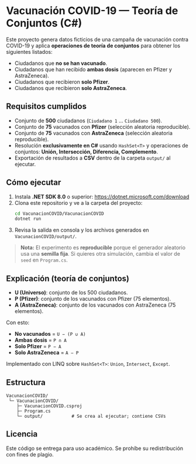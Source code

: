 
# Vacunación COVID-19 — Teoría de Conjuntos (C#)

Este proyecto genera datos ficticios de una campaña de vacunación contra COVID-19 y aplica **operaciones de teoría de conjuntos** para obtener los siguientes listados:

- Ciudadanos que **no se han vacunado**.
- Ciudadanos que han recibido **ambas dosis** (aparecen en Pfizer y AstraZeneca).
- Ciudadanos que recibieron **solo Pfizer**.
- Ciudadanos que recibieron **solo AstraZeneca**.

## Requisitos cumplidos
- Conjunto de **500** ciudadanos (`Ciudadano 1` ... `Ciudadano 500`).
- Conjunto de **75** vacunados con **Pfizer** (selección aleatoria reproducible).
- Conjunto de **75** vacunados con **AstraZeneca** (selección aleatoria reproducible).
- Resolución **exclusivamente en C#** usando `HashSet<T>` y operaciones de conjuntos: **Unión, Intersección, Diferencia, Complemento**.
- Exportación de resultados a **CSV** dentro de la carpeta `output/` al ejecutar.

## Cómo ejecutar

1. Instala **.NET SDK 8.0** o superior: <https://dotnet.microsoft.com/download>
2. Clona este repositorio y ve a la carpeta del proyecto:
   ```bash
   cd VacunacionCOVID/VacunacionCOVID
   dotnet run
   ```
3. Revisa la salida en consola y los archivos generados en `VacunacionCOVID/output/`.

> **Nota:** El experimento es **reproducible** porque el generador aleatorio usa una **semilla fija**. Si quieres otra simulación, cambia el valor de `seed` en `Program.cs`.

## Explicación (teoría de conjuntos)

- **U (Universo)**: conjunto de los 500 ciudadanos.
- **P (Pfizer)**: conjunto de los vacunados con Pfizer (75 elementos).
- **A (AstraZeneca)**: conjunto de los vacunados con AstraZeneca (75 elementos).

Con esto:
- **No vacunados** = `U − (P ∪ A)`
- **Ambas dosis** = `P ∩ A`
- **Solo Pfizer** = `P − A`
- **Solo AstraZeneca** = `A − P`

Implementado con LINQ sobre `HashSet<T>`: `Union`, `Intersect`, `Except`.

## Estructura
```
VacunacionCOVID/
 └─ VacunacionCOVID/
    ├─ VacunacionCOVID.csproj
    ├─ Program.cs
    └─ output/           # Se crea al ejecutar; contiene CSVs
```

## Licencia
Este código se entrega para uso académico. Se prohíbe su redistribución con fines de plagio.
